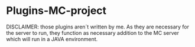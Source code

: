 # Plugins-MC-project

DISCLAIMER: 
those plugins aren´t written by me. As they are necessary for the server to run, 
they function as necessary addition to the MC server which will run in a JAVA environment. 

